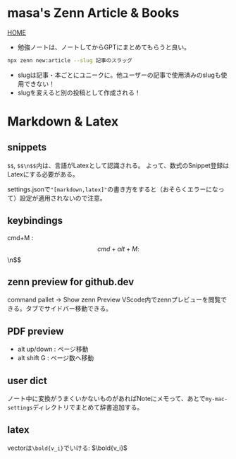 # masa's Zenn Article & Books
[HOME](https://zenn.dev/masa0902dev)

- 勉強ノートは、ノートしてからGPTにまとめてもらうと良い。

```bash
npx zenn new:article --slug 記事のスラッグ
```
- slugは記事・本ごとにユニークに。他ユーザーの記事で使用済みのslugも使用できない！
- slugを変えると別の投稿として作成される！


# Markdown & Latex
## snippets
`$$`, `$$\n$$`内は、言語がLatexとして認識される。
よって、数式のSnippet登録はLatexにする必要がある。

settings.jsonで`"[markdown,latex]"`の書き方をすると（おそらくエラーになって）設定が適用されないので注意。

## keybindings
cmd+M : $$
cmd+alt+M : $$\n$$

## zenn preview for github.dev
command pallet -> Show zenn Preview
VScode内でzennプレビューを閲覧できる。タブでサイドバー移動できる。

## PDF preview
- alt up/down : ページ移動
- alt shift G : ページ数へ移動

## user dict
ノート中に変換がうまくいかないものがあればNoteにメモって、あとで`my-mac-settings`ディレクトリでまとめて辞書追加する。

## latex
vectorは`\bold{v_i}`でいける: $\bold{v_i}$

